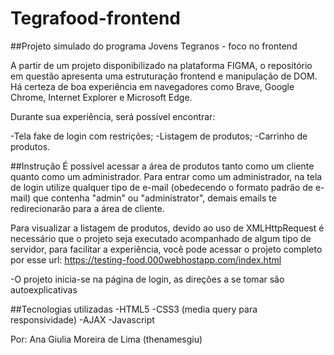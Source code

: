 # Tegrafood-frontend
##Projeto simulado do programa Jovens Tegranos - foco no frontend

A partir de um projeto disponibilizado na plataforma FIGMA, o repositório em questão apresenta uma estruturação frontend e manipulação de DOM. Há certeza de boa experiência em navegadores como Brave, Google Chrome, Internet Explorer e Microsoft Edge.

Durante sua experiência, será possível encontrar:

-Tela fake de login com restrições;
-Listagem de produtos;
-Carrinho de produtos.

##Instrução 
É possível acessar a área de produtos tanto como um cliente quanto como um administrador. Para entrar como um administrador, na tela de login utilize qualquer tipo de e-mail (obedecendo o formato padrão de e-mail) que contenha "admin" ou "administrator", demais emails te redirecionarão para a área de cliente.

Para visualizar a listagem de produtos, devido ao uso de XMLHttpRequest é necessário que o projeto seja executado acompanhado de algum tipo de servidor, para facilitar a experiência, você pode acessar o projeto completo por esse url: https://testing-food.000webhostapp.com/index.html

-O projeto inicia-se na página de login, as direções a se tomar são autoexplicativas

##Tecnologias utilizadas
-HTML5
-CSS3 (media query para responsividade)
-AJAX
-Javascript

Por: Ana Giulia Moreira de Lima (thenamesgiu)
